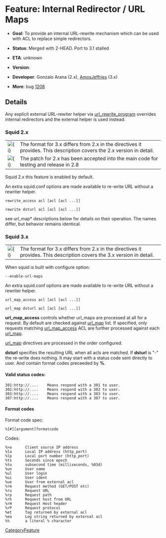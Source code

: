 # Feature: Internal Redirector / URL Maps

  - **Goal**: To provide an internal URL-rewrite mechanism which can be
    used with ACL to replace simple redirectors.

  - **Status**: Merged with 2-HEAD. Port to 3.1 stalled

  - **ETA**: unknown

  - **Version**:

  - **Developer**: Gonzalo Arana (2.x),
    [AmosJeffries](/AmosJeffries#)
    (3.x)

  - **More**: bug
    [1208](https://bugs.squid-cache.org/show_bug.cgi?id=1208#)

## Details

Any explicit external URL-rewiter helper via
[url\_rewrite\_program](http://www.squid-cache.org/Doc/config/url_rewrite_program#)
overrides internal redirectors and the external helper is used instead.

### Squid 2.x

|                                                                        |                                                                                                                       |
| ---------------------------------------------------------------------- | --------------------------------------------------------------------------------------------------------------------- |
| ![{i}](https://wiki.squid-cache.org/wiki/squidtheme/img/icon-info.png) | The format for 3.x differs from 2.x in the directives it provides. This description covers the 2.x version in detail. |
| ![{i}](https://wiki.squid-cache.org/wiki/squidtheme/img/icon-info.png) | The patch for 2.x has been accepted into the main code for testing and release in 2.8                                 |

Squid 2.x this feature is enabled by default.

An extra squid.conf options are made available to re-write URL without a
rewriter helper.

    rewrite_access acl [acl [acl ...]]
    
    rewrite dsturl acl [acl [acl ...]]

see url\_map\* descriptions below for details on their operation. The
names differ, but behavior remains identical.

### Squid 3.x

|                                                                        |                                                                                                                       |
| ---------------------------------------------------------------------- | --------------------------------------------------------------------------------------------------------------------- |
| ![{i}](https://wiki.squid-cache.org/wiki/squidtheme/img/icon-info.png) | The format for 3.x differs from 2.x in the directives it provides. This description covers the 3.x version in detail. |

When squid is built with configure option:

    --enable-url-maps

An extra squid.conf options are made available to re-write URL without a
rewriter helper.

    url_map_access acl [acl [acl ...]]
    
    url_map dsturl acl [acl [acl ...]]

**url\_map\_access** controls whether url\_maps are processed at all for
a request. By default are checked against
[url\_map](http://www.squid-cache.org/Doc/config/url_map#) list. If
specified, only requests matching
[url\_map\_access](http://www.squid-cache.org/Doc/config/url_map_access#)
ACL are further processed against each
[url\_map](http://www.squid-cache.org/Doc/config/url_map#).

[url\_map](http://www.squid-cache.org/Doc/config/url_map#) directives
are processed in the order configured.

**dsturl** specifies the resulting URL when all acls are matched. If
**dsturl** is "-" the re-write does nothing. It may start with a status
code sent directly to user. And contain format codes preceeded by **%**.

#### Valid status codes:

    301:http://....    Means respond with a 301 to user.
    302:http://....    Means respond with a 302 to user.
    303:http://....    Means respond with a 303 to user.
    307:http://....    Means respond with a 307 to user.

#### Format codes

Format code spec:

    %[#][argument]formatcode

Codes:

    %>a      Client source IP address
    %la      Local IP address (http_port)
    %lp      Local port number (http_port)
    %ts      Seconds since epoch
    %tu      subsecond time (milliseconds, %03d)
    %un      User name
    %ul      User login
    %ui      User ident
    %ue      User from external acl
    %rm      Request method (GET/POST etc)
    %ru      Request URL
    %rp      Request path
    %rh      Request host from URL
    %rH      Request Host header
    %rP      Request protocol
    %et      Tag returned by external acl
    %ea      Log string returned by external acl
    %%       a literal % character

[CategoryFeature](/CategoryFeature#)
